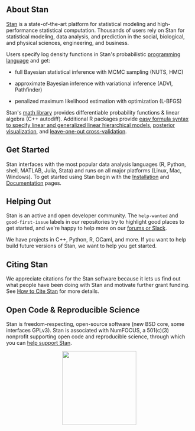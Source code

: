## About Stan
[Stan](https://mc-stan.org/) is a state-of-the-art platform for statistical modeling and high-performance statistical computation.
Thousands of users rely on Stan for statistical modeling, data analysis, and prediction in the social, biological, and physical sciences, engineering, and business.

Users specify log density functions in Stan's probabilistic [programming language](https://github.com/stan-dev/stanc3) and get:

* full Bayesian statistical inference with MCMC sampling (NUTS, HMC)

* approximate Bayesian inference with variational inference (ADVI, Pathfinder)

* penalized maximum likelihood estimation with optimization (L-BFGS)

Stan's [math library](https://github.com/stan-dev/math) provides differentiable probability functions & linear algebra (C++ autodiff).
Additional R packages provide [easy formula syntax to specify linear and generalized linear hierarchical models](https://github.com/stan-dev/rstanarm), [posterior visualization](https://github.com/stan-dev/bayesplot), and [leave-one-out cross-validation](https://github.com/stan-dev/loo).

## Get Started

Stan interfaces with the most popular data analysis languages (R, Python, shell, MATLAB, Julia, Stata) and runs on all major platforms (Linux, Mac, Windows).
To get started using Stan begin with the [Installation](https://mc-stan.org/users/interfaces/) and [Documentation](https://mc-stan.org/users/documentation/) pages.

## Helping Out

Stan is an active and open developer community. The `help-wanted` and `good-first-issue` labels in our repositories try to highlight good places to get started, and we're happy to help more on our [forums or Slack](https://mc-stan.org/developers/).

We have projects in C++, Python, R, OCaml, and more.
If you want to help build future versions of Stan, we want to help you get started.

## Citing Stan

We appreciate citations for the Stan software because it lets us find out what people have been doing with Stan and motivate further grant funding.
See [How to Cite Stan](https://mc-stan.org/users/citations/) for more details.

## Open Code & Reproducible Science

Stan is freedom-respecting, open-source software (new BSD core, some interfaces GPLv3). Stan is associated with NumFOCUS, a 501(c)(3) nonprofit supporting open code and reproducible science, through which you can [help support Stan](https://mc-stan.org/support/).

<p align="center"><a href="http://numfocus.org"><img width="200" src="https://mc-stan.org/images/numfocus.png" /></a>
</p>
